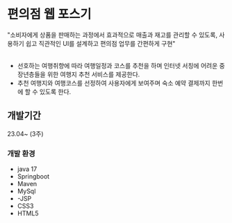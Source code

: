 # 편의점 웹 포스기
"소비자에게 상품을 판매하는 과정에서 효과적으로 매출과 재고를 관리할 수 있도록, 사용하기 쉽고 직관적인 UI를 설계하고 편의점 업무를 간편하게 구현" <br><br>
- 선호하는 여행취향에 따라 여행일정과 코스를 추천을 하며 인터넷 서칭에 어려운 중장년층들을 위한 여행지 추천 서비스를 제공한다.
- 추천 여행지와 여행코스를 선정하여 사용자에게 보여주며 숙소 예약 결제까지 한번에 할 수 있도록 한다. <br>
  

## 개발기간
23.04~ (3주)


### 개발 환경
- java 17
- Springboot 
- Maven
- MySql
- -JSP
- CSS3
- HTML5

